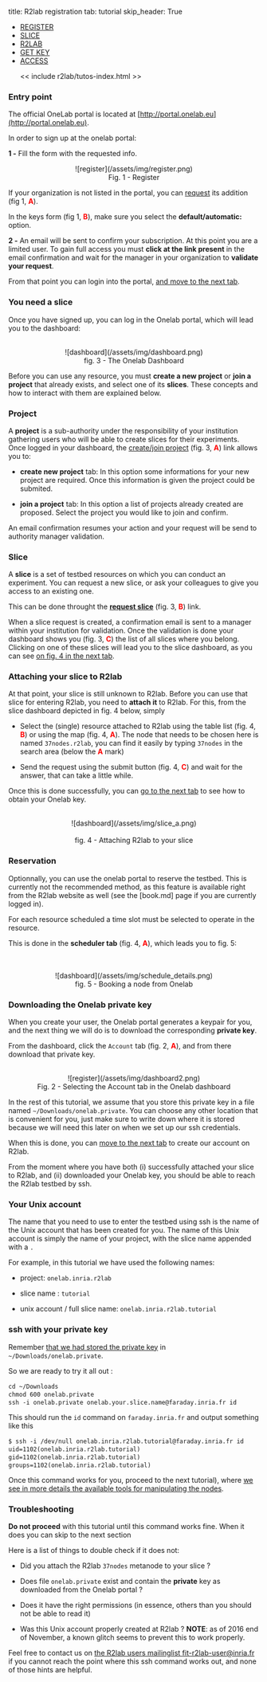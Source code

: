 title: R2lab registration
tab: tutorial
skip_header: True

<script src="/assets/r2lab/open-tab.js"></script>
<script src="/assets/js/diff.js"></script>
<script src="/assets/r2lab/r2lab-diff.js"></script>
<style>@import url("/assets/r2lab/r2lab-diff.css")</style>


<ul class="nav nav-tabs">
  <li class="active"> <a href="#REGISTER">REGISTER</a> </li>
  <li> <a href="#SLICE">SLICE</a></li>
  <li> <a href="#R2LAB">R2LAB</a></li>
  <li> <a href="#GETKEY">GET KEY</a></li>
  <li> <a href="#ACCESS">ACCESS</a></li>

  << include r2lab/tutos-index.html >>
</ul>


<div id="contents" class="tab-content" markdown="1">

<!------------ REGISTER ------------>
<div id="REGISTER" class="tab-pane fade in active" markdown="1">

### Entry point

The official OneLab portal is located at
[http://portal.onelab.eu](http://portal.onelab.eu).

In order to sign up at the onelab portal:

**1 -** Fill the form with the requested info. 

<center>
![register](/assets/img/register.png)<br/>
Fig. 1 - Register
</center>

If your organization is not listed in the portal, you can
[request](https://portal.onelab.eu/portal/join) its addition (fig 1,
<font color="red">**A**</font>).

In the keys form (fig 1, <font color="red">**B**</font>), make
sure you select the **default/automatic:** option.  

**2 -** An email will be sent to confirm your subscription. At this
  point you are a limited user. To gain full access you must **click
  at the link present** in the email confirmation and wait for the
  manager in your organization to **validate your request**.

From that point you can login into the portal, [and move to the
next tab](javascript:open_tab('SLICE')).

</div>

<!------------ SLICE ------------>
<div id="SLICE" class="tab-pane fade" markdown="1">

### You need a slice

Once you have signed up, you can log in the Onelab portal, which will
lead you to the dashboard:

<br/>
<center>
![dashboard](/assets/img/dashboard.png)<br/>
fig. 3 - The Onelab Dashboard
</center>

Before you can use any resource, you must **create a new project** or
**join a project** that already exists, and select one of its
**slices**. These concepts and how to interact with them are explained
below.

### Project

A **project** is a sub-authority under the responsibility of your
institution gathering users who will be able to create slices for
their experiments.  
Once logged in your dashboard, the [create/join
project](https://portal.onelab.eu/portal/project_request/) (fig. 3,
<font color="red">**A**</font>) link allows you to:

* **create new project** tab: In this option some informations for
your new project are required.  Once this information is given the
project could be submited.

* **join a project** tab: In this option a list of projects already
    created are proposed. Select the project you would like to join
    and confirm.

An email confirmation resumes your action and your request will be
send to authority manager validation.

### Slice

A **slice** is a set of testbed resources on which you can conduct an
experiment. You can request a new slice, or ask your colleagues to
give you access to an existing one.

This can be done throught the **[request
slice](https://portal.onelab.eu/portal/slice_request/)** (fig. 3,
<font color="red">**B**</font>) link.

When a slice request is created, a confirmation email is sent to a
manager within your institution for validation. Once the validation is
done your dashboard shows you (fig. 3, <font color="red">**C**</font>)
the list of all slices where you belong.  Clicking on one of these
slices will lead you to the slice dashboard, as you can see
[on fig. 4 in the next tab](javascript:open_tab('R2LAB')).

</div>

<!------------ R2LAB ------------>
<div id="R2LAB" class="tab-pane fade" markdown="1">

### Attaching your slice to R2lab

At that point, your slice is still unknown to R2lab. Before you can
use that slice for entering R2lab, you need to **attach it** to
R2lab. For this, from the slice dashboard depicted in fig. 4 below,
simply

* Select the (single) resource attached to R2lab using the table list
  (fig. 4, <font color="red">**B**</font>) or using the map (fig. 4,
  <font color="red">**A**</font>). The node that needs to be chosen
  here is named `37nodes.r2lab`, you can find it easily by typing
  `37nodes` in the search area (below the <font color="red">**A**</font> mark)

* Send the request using the submit button (fig. 4, <font
  color="red">**C**</font>) and wait for the answer, that can take a
  little while.

Once this is done successfully, you can [go to the next
tab](javascript:open_tab('GETKEY')) to see how to obtain your Onelab
key.

<br/>
<center>
![dashboard](/assets/img/slice_a.png)
<br/><br/>
fig. 4 - Attaching R2lab to your slice
</center>

### Reservation

Optionnally, you can use the onelab portal to reserve the
testbed. This is currently not the recommended method, as this feature
is available right from the R2lab website as well (see the [book.md]
page if you are currently logged in).

For each resource scheduled a time slot must be selected to operate in
the resource.

This is done in the **scheduler tab** (fig. 4, <font
color="red">**A**</font>), which leads you to fig. 5:

<br/>
<br/>
<center>
![dashboard](/assets/img/schedule_details.png)<br/>
fig. 5 - Booking a node from Onelab
</center>
</div>

<!------------ GETKEY ------------>
<div id="GETKEY" class="tab-pane fade" markdown="1">

### Downloading the Onelab private key

When you create your user, the Onelab portal generates a keypair for
you, and the next thing we will do is to download the corresponding
**private key**.

From the dashboard, click the `Account` tab (fig. 2, <font
color="red">**A**</font>), and from there download that private key.

<br/>
<center>
![register](/assets/img/dashboard2.png)<br/>
Fig. 2 - Selecting the Account tab in the Onelab dashboard
</center>

In the rest of this tutorial, we assume that you store this private
key in a file named `~/Downloads/onelab.private`. You can choose any
other location that is convenient for you, just make sure to write
down where it is stored because we will need this later on when we set
up our ssh credentials.

When this is done, you can [move to the next
tab](javascript:open_tab('RESERVE')) to create our account on R2lab.

</div>

<!------------ ACCESS ------------>
<div id="ACCESS" class="tab-pane fade" markdown="1">

From the moment where you have both (i) successfully attached your
slice to R2lab, and (ii) downloaded your Onelab key, you should be
able to reach the R2lab testbed by ssh.

### Your Unix account 

The name that you need to use to enter the testbed using ssh is the
name of the Unix account that has been created for you.  The name of
this Unix account is simply the name of your project, with the slice
name appended with a `.`

For example, in this tutorial we have used the following names:

* project: `onelab.inria.r2lab`

* slice name : `tutorial`

* unix account / full slice name: `onelab.inria.r2lab.tutorial`

### ssh with your private key

Remember [that we had stored the private
key](javascript:open_tab('GETKEY')) in `~/Downloads/onelab.private`.

So we are ready to try it all out :

    cd ~/Downloads
    chmod 600 onelab.private
    ssh -i onelab.private onelab.your.slice.name@faraday.inria.fr id

This should run the `id` command on `faraday.inria.fr` and output
something like this

    $ ssh -i /dev/null onelab.inria.r2lab.tutorial@faraday.inria.fr id
    uid=1102(onelab.inria.r2lab.tutorial) gid=1102(onelab.inria.r2lab.tutorial) groups=1102(onelab.inria.r2lab.tutorial)


Once this command works for you, proceed to the next tutorial), where [we see in more details the available tools
for manipulating the nodes](tuto-200-shell-tools.md).
      
### Troubleshooting

**Do not proceed** with this tutorial until this command works fine. When it does you can skip to the next section

Here is a list of things to double check if it does not:

* Did you attach the R2lab `37nodes` metanode to your slice ?

* Does file `onelab.private` exist and contain the **private** key as
  downloaded from the Onelab portal ?

* Does it have the right permissions (in essence, others than you
  should not be able to read it)

* Was this Unix account properly created at R2lab ?
  **NOTE**: as of 2016 end of November, a known glitch seems to prevent this to work properly. 

Feel free to contact us on [the R2lab users mailinglist
fit-r2lab-user@inria.fr](mailto:fit-r2lab-user@inria.fr) if you cannot
reach the point where this ssh command works out, and none of those hints are
helpful.

</div>

</div> <!-- end div contents -->
